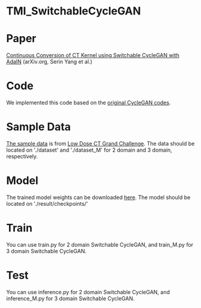 # TMI_SwitchableCycleGAN

# Paper
[Continuous Conversion of CT Kernel using Switchable CycleGAN with AdaIN][paper link] (arXiv.org, Serin Yang et al.)

[paper link]: https://arxiv.org/abs/2011.13150

# Code
We implemented this code based on the [original CycleGAN codes][CycleGAN link].

[CycleGAN link]: https://github.com/junyanz/pytorch-CycleGAN-and-pix2pix 

# Sample Data
[The sample data][data link] is from [Low Dose CT Grand Challenge][aapm link]. The data should be located on './dataset' and './dataset_M' for 2 domain and 3 domain, respectively.

[data link]: https://drive.google.com/drive/folders/143rA1SmTxMFmUGtPFIqZP3xOtNIxIbQ9?usp=sharing

[aapm link]: https://www.aapm.org/grandchallenge/lowdosect/

# Model
The trained model weights can be downloaded [here][model link]. The model should be located on './result/checkpoints/'

[model link]: https://drive.google.com/drive/folders/1wl8uSpXiFgOpBOsUzjWKmFtg87sGT7ZJ?usp=sharing

# Train 
You can use train.py for 2 domain Switchable CycleGAN, and train_M.py for 3 domain Switchable CycleGAN.

# Test
You can use inference.py for 2 domain Switchable CycleGAN, and inference_M.py for 3 domain Switchable CycleGAN.


